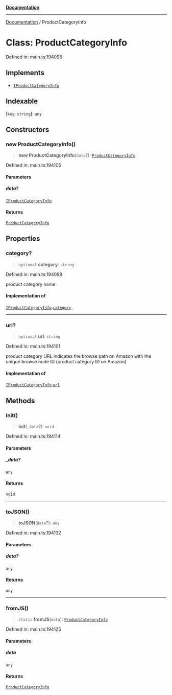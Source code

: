 [**Documentation**](../README.md)

***

[Documentation](../README.md) / ProductCategoryInfo

# Class: ProductCategoryInfo

Defined in: main.ts:194096

## Implements

- [`IProductCategoryInfo`](../interfaces/IProductCategoryInfo.md)

## Indexable

\[`key`: `string`\]: `any`

## Constructors

### new ProductCategoryInfo()

> **new ProductCategoryInfo**(`data`?): [`ProductCategoryInfo`](ProductCategoryInfo.md)

Defined in: main.ts:194105

#### Parameters

##### data?

[`IProductCategoryInfo`](../interfaces/IProductCategoryInfo.md)

#### Returns

[`ProductCategoryInfo`](ProductCategoryInfo.md)

## Properties

### category?

> `optional` **category**: `string`

Defined in: main.ts:194098

product category name

#### Implementation of

[`IProductCategoryInfo`](../interfaces/IProductCategoryInfo.md).[`category`](../interfaces/IProductCategoryInfo.md#category)

***

### url?

> `optional` **url**: `string`

Defined in: main.ts:194101

product category URL
indicates the browse path on Amazon with the unique browse node ID (product category ID on Amazon)

#### Implementation of

[`IProductCategoryInfo`](../interfaces/IProductCategoryInfo.md).[`url`](../interfaces/IProductCategoryInfo.md#url)

## Methods

### init()

> **init**(`_data`?): `void`

Defined in: main.ts:194114

#### Parameters

##### \_data?

`any`

#### Returns

`void`

***

### toJSON()

> **toJSON**(`data`?): `any`

Defined in: main.ts:194132

#### Parameters

##### data?

`any`

#### Returns

`any`

***

### fromJS()

> `static` **fromJS**(`data`): [`ProductCategoryInfo`](ProductCategoryInfo.md)

Defined in: main.ts:194125

#### Parameters

##### data

`any`

#### Returns

[`ProductCategoryInfo`](ProductCategoryInfo.md)
